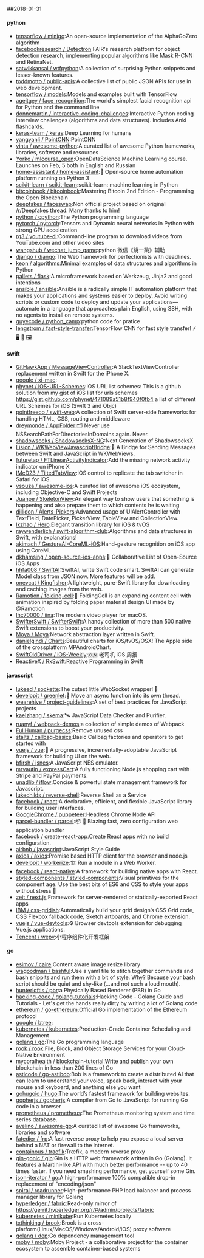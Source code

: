 ##2018-01-31

#### python
* [tensorflow / minigo](https://github.com/tensorflow/minigo):An open-source implementation of the AlphaGoZero algorithm
* [facebookresearch / Detectron](https://github.com/facebookresearch/Detectron):FAIR's research platform for object detection research, implementing popular algorithms like Mask R-CNN and RetinaNet.
* [satwikkansal / wtfpython](https://github.com/satwikkansal/wtfpython):A collection of surprising Python snippets and lesser-known features.
* [toddmotto / public-apis](https://github.com/toddmotto/public-apis):A collective list of public JSON APIs for use in web development.
* [tensorflow / models](https://github.com/tensorflow/models):Models and examples built with TensorFlow
* [ageitgey / face_recognition](https://github.com/ageitgey/face_recognition):The world's simplest facial recognition api for Python and the command line
* [donnemartin / interactive-coding-challenges](https://github.com/donnemartin/interactive-coding-challenges):Interactive Python coding interview challenges (algorithms and data structures). Includes Anki flashcards.
* [keras-team / keras](https://github.com/keras-team/keras):Deep Learning for humans
* [yangyanli / PointCNN](https://github.com/yangyanli/PointCNN):PointCNN
* [vinta / awesome-python](https://github.com/vinta/awesome-python):A curated list of awesome Python frameworks, libraries, software and resources
* [Yorko / mlcourse_open](https://github.com/Yorko/mlcourse_open):OpenDataScience Machine Learning course. Launches on Feb, 5 both in English and Russian
* [home-assistant / home-assistant](https://github.com/home-assistant/home-assistant):🏡
Open-source home automation platform running on Python 3
* [scikit-learn / scikit-learn](https://github.com/scikit-learn/scikit-learn):scikit-learn: machine learning in Python
* [bitcoinbook / bitcoinbook](https://github.com/bitcoinbook/bitcoinbook):Mastering Bitcoin 2nd Edition - Programming the Open Blockchain
* [deepfakes / faceswap](https://github.com/deepfakes/faceswap):Non official project based on original /r/Deepfakes thread. Many thanks to him!
* [python / cpython](https://github.com/python/cpython):The Python programming language
* [pytorch / pytorch](https://github.com/pytorch/pytorch):Tensors and Dynamic neural networks in Python with strong GPU acceleration
* [rg3 / youtube-dl](https://github.com/rg3/youtube-dl):Command-line program to download videos from YouTube.com and other video sites
* [wangshub / wechat_jump_game](https://github.com/wangshub/wechat_jump_game):python 微信《跳一跳》辅助
* [django / django](https://github.com/django/django):The Web framework for perfectionists with deadlines.
* [keon / algorithms](https://github.com/keon/algorithms):Minimal examples of data structures and algorithms in Python
* [pallets / flask](https://github.com/pallets/flask):A microframework based on Werkzeug, Jinja2 and good intentions
* [ansible / ansible](https://github.com/ansible/ansible):Ansible is a radically simple IT automation platform that makes your applications and systems easier to deploy. Avoid writing scripts or custom code to deploy and update your applications— automate in a language that approaches plain English, using SSH, with no agents to install on remote systems.
* [guyecode / python_camp](https://github.com/guyecode/python_camp):python code for pratice
* [lengstrom / fast-style-transfer](https://github.com/lengstrom/fast-style-transfer):TensorFlow CNN for fast style transfer! ⚡
🖥
🎨
🖼

#### swift
* [GitHawkApp / MessageViewController](https://github.com/GitHawkApp/MessageViewController):A SlackTextViewController replacement written in Swift for the iPhone X.
* [google / xi-mac](https://github.com/google/xi-mac):
* [phynet / iOS-URL-Schemes](https://github.com/phynet/iOS-URL-Schemes):iOS URL list schemes: This is a github solution from my gist of iOS list for urls schemes https://gist.github.com/phynet/471089a51b8f940f0fb4 a list of different URL Schemes for iOS (Swift 3 and Objc)
* [pointfreeco / swift-web](https://github.com/pointfreeco/swift-web):A collection of Swift server-side frameworks for handling HTML, CSS, routing and middleware
* [dreymonde / AppFolder](https://github.com/dreymonde/AppFolder):🗂
Never use NSSearchPathForDirectoriesInDomains again. Never.
* [shadowsocks / ShadowsocksX-NG](https://github.com/shadowsocks/ShadowsocksX-NG):Next Generation of ShadowsocksX
* [Lision / WKWebViewJavascriptBridge](https://github.com/Lision/WKWebViewJavascriptBridge):🌉
A Bridge for Sending Messages between Swift and JavaScript in WKWebViews.
* [futuretap / FTLinearActivityIndicator](https://github.com/futuretap/FTLinearActivityIndicator):Add the missing network activity indicator on iPhone X
* [IMcD23 / TiltedTabView](https://github.com/IMcD23/TiltedTabView):iOS control to replicate the tab switcher in Safari for iOS.
* [vsouza / awesome-ios](https://github.com/vsouza/awesome-ios):A curated list of awesome iOS ecosystem, including Objective-C and Swift Projects
* [Juanpe / SkeletonView](https://github.com/Juanpe/SkeletonView):An elegant way to show users that something is happening and also prepare them to which contents he is waiting
* [dillidon / Alerts-Pickers](https://github.com/dillidon/Alerts-Pickers):Advanced usage of UIAlertController with TextField, DatePicker, PickerView, TableView and CollectionView.
* [lkzhao / Hero](https://github.com/lkzhao/Hero):Elegant transition library for iOS & tvOS
* [raywenderlich / swift-algorithm-club](https://github.com/raywenderlich/swift-algorithm-club):Algorithms and data structures in Swift, with explanations!
* [akimach / GestureAI-CoreML-iOS](https://github.com/akimach/GestureAI-CoreML-iOS):Hand-gesture recognition on iOS app using CoreML
* [dkhamsing / open-source-ios-apps](https://github.com/dkhamsing/open-source-ios-apps):📱
Collaborative List of Open-Source iOS Apps
* [hhfa008 / SwiftAI](https://github.com/hhfa008/SwiftAI):SwiftAI, write Swift code smart. SwiftAI can generate Model class from JSON now. More features will be add.
* [onevcat / Kingfisher](https://github.com/onevcat/Kingfisher):A lightweight, pure-Swift library for downloading and caching images from the web.
* [Ramotion / folding-cell](https://github.com/Ramotion/folding-cell):📃
FoldingCell is an expanding content cell with animation inspired by folding paper material design UI made by @Ramotion
* [lhc70000 / iina](https://github.com/lhc70000/iina):The modern video player for macOS.
* [SwifterSwift / SwifterSwift](https://github.com/SwifterSwift/SwifterSwift):A handy collection of more than 500 native Swift extensions to boost your productivity.
* [Moya / Moya](https://github.com/Moya/Moya):Network abstraction layer written in Swift.
* [danielgindi / Charts](https://github.com/danielgindi/Charts):Beautiful charts for iOS/tvOS/OSX! The Apple side of the crossplatform MPAndroidChart.
* [SwiftOldDriver / iOS-Weekly](https://github.com/SwiftOldDriver/iOS-Weekly):🇨🇳
老司机 iOS 周报
* [ReactiveX / RxSwift](https://github.com/ReactiveX/RxSwift):Reactive Programming in Swift

#### javascript
* [lukeed / sockette](https://github.com/lukeed/sockette):The cutest little WebSocket wrapper! 🧦
* [developit / greenlet](https://github.com/developit/greenlet):🦎
Move an async function into its own thread.
* [wearehive / project-guidelines](https://github.com/wearehive/project-guidelines):A set of best practices for JavaScript projects
* [kaelzhang / skema](https://github.com/kaelzhang/skema):🛰
JavaScript Data Checker and Purifier.
* [ruanyf / webpack-demos](https://github.com/ruanyf/webpack-demos):a collection of simple demos of Webpack
* [FullHuman / purgecss](https://github.com/FullHuman/purgecss):Remove unused css
* [staltz / callbag-basics](https://github.com/staltz/callbag-basics):Basic Callbag factories and operators to get started with
* [vuejs / vue](https://github.com/vuejs/vue):🖖
A progressive, incrementally-adoptable JavaScript framework for building UI on the web.
* [bfirsh / jsnes](https://github.com/bfirsh/jsnes):A JavaScript NES emulator.
* [mrvautin / expressCart](https://github.com/mrvautin/expressCart):A fully functioning Node.js shopping cart with Stripe and PayPal payments.
* [unadlib / iflow](https://github.com/unadlib/iflow):Concise & powerful state management framework for Javascript.
* [lukechilds / reverse-shell](https://github.com/lukechilds/reverse-shell):Reverse Shell as a Service
* [facebook / react](https://github.com/facebook/react):A declarative, efficient, and flexible JavaScript library for building user interfaces.
* [GoogleChrome / puppeteer](https://github.com/GoogleChrome/puppeteer):Headless Chrome Node API
* [parcel-bundler / parcel](https://github.com/parcel-bundler/parcel):📦
🚀
Blazing fast, zero configuration web application bundler
* [facebook / create-react-app](https://github.com/facebook/create-react-app):Create React apps with no build configuration.
* [airbnb / javascript](https://github.com/airbnb/javascript):JavaScript Style Guide
* [axios / axios](https://github.com/axios/axios):Promise based HTTP client for the browser and node.js
* [developit / workerize](https://github.com/developit/workerize):🏗️
Run a module in a Web Worker.
* [facebook / react-native](https://github.com/facebook/react-native):A framework for building native apps with React.
* [styled-components / styled-components](https://github.com/styled-components/styled-components):Visual primitives for the component age. Use the best bits of ES6 and CSS to style your apps without stress
💅
* [zeit / next.js](https://github.com/zeit/next.js):Framework for server-rendered or statically-exported React apps
* [IBM / css-gridish](https://github.com/IBM/css-gridish):Automatically build your grid design’s CSS Grid code, CSS Flexbox fallback code, Sketch artboards, and Chrome extension.
* [vuejs / vue-devtools](https://github.com/vuejs/vue-devtools):⚙️
Browser devtools extension for debugging Vue.js applications.
* [Tencent / wepy](https://github.com/Tencent/wepy):小程序组件化开发框架

#### go
* [esimov / caire](https://github.com/esimov/caire):Content aware image resize library
* [wagoodman / bashful](https://github.com/wagoodman/bashful):Use a yaml file to stitch together commands and bash snippits and run them with a bit of style. Why? Because your bash script should be quiet and shy-like (...and not such a loud mouth).
* [hunterloftis / pbr](https://github.com/hunterloftis/pbr):a Physically Based Renderer (PBR) in Go
* [hacking-code / golang-tutorials](https://github.com/hacking-code/golang-tutorials):Hacking Code - Golang Guide and Tutorials - Let's get the hands really dirty by writing a lot of Golang code
* [ethereum / go-ethereum](https://github.com/ethereum/go-ethereum):Official Go implementation of the Ethereum protocol
* [google / btree](https://github.com/google/btree):
* [kubernetes / kubernetes](https://github.com/kubernetes/kubernetes):Production-Grade Container Scheduling and Management
* [golang / go](https://github.com/golang/go):The Go programming language
* [rook / rook](https://github.com/rook/rook):File, Block, and Object Storage Services for your Cloud-Native Environment
* [mycoralhealth / blockchain-tutorial](https://github.com/mycoralhealth/blockchain-tutorial):Write and publish your own blockchain in less than 200 lines of Go
* [asticode / go-astibob](https://github.com/asticode/go-astibob):Bob is a framework to create a distributed AI that can learn to understand your voice, speak back, interact with your mouse and keyboard, and anything else you want
* [gohugoio / hugo](https://github.com/gohugoio/hugo):The world’s fastest framework for building websites.
* [gopherjs / gopherjs](https://github.com/gopherjs/gopherjs):A compiler from Go to JavaScript for running Go code in a browser
* [prometheus / prometheus](https://github.com/prometheus/prometheus):The Prometheus monitoring system and time series database.
* [avelino / awesome-go](https://github.com/avelino/awesome-go):A curated list of awesome Go frameworks, libraries and software
* [fatedier / frp](https://github.com/fatedier/frp):A fast reverse proxy to help you expose a local server behind a NAT or firewall to the internet.
* [containous / traefik](https://github.com/containous/traefik):Træfik, a modern reverse proxy
* [gin-gonic / gin](https://github.com/gin-gonic/gin):Gin is a HTTP web framework written in Go (Golang). It features a Martini-like API with much better performance -- up to 40 times faster. If you need smashing performance, get yourself some Gin.
* [json-iterator / go](https://github.com/json-iterator/go):A high-performance 100% compatible drop-in replacement of "encoding/json"
* [spiral / roadrunner](https://github.com/spiral/roadrunner):High-performance PHP load balancer and process manager library for Golang
* [hyperledger / fabric](https://github.com/hyperledger/fabric):Read-only mirror of https://gerrit.hyperledger.org/r/#/admin/projects/fabric
* [kubernetes / minikube](https://github.com/kubernetes/minikube):Run Kubernetes locally
* [txthinking / brook](https://github.com/txthinking/brook):Brook is a cross-platform(Linux/MacOS/Windows/Android/iOS) proxy software
* [golang / dep](https://github.com/golang/dep):Go dependency management tool
* [moby / moby](https://github.com/moby/moby):Moby Project - a collaborative project for the container ecosystem to assemble container-based systems
